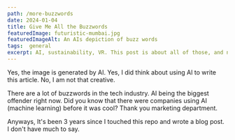 ```yaml
---
path: /more-buzzwords
date: 2024-01-04
title: Give Me All the Buzzwords
featuredImage: futuristic-mumbai.jpg
featuredImageAlt: An AIs depiction of buzz words
tags:  general
excerpt: AI, sustainability, VR. This post is about all of those, and none of them.
---
```


Yes, the image is generated by AI. Yes, I did think about using AI to write this article. No, I am not that creative.

There are a lot of buzzwords in the tech industry. AI being the biggest offender right now. Did you know that there were companies using AI (machine learning) before it was cool? Thank you marketing department.

Anyways, It's been 3 years since I touched this repo and wrote a blog post. I don't have much to say.
